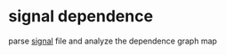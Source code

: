 # signal dependence

parse  [signal](https://github.com/zhou-yg/tarat.git) file and analyze the dependence graph map
